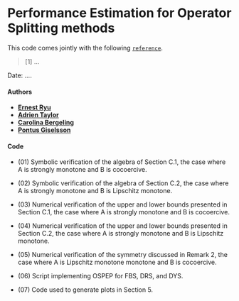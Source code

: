 # Performance Estimation for Operator Splitting methods

This code comes jointly with the following [`reference`](...).

> [1] ...

Date:    ....



#### Authors
- [**Ernest Ryu**](http://www.math.ucla.edu/~eryu/)
- [**Adrien Taylor**](http://www.di.ens.fr/~ataylor/)
- [**Carolina Bergeling**](http://www.control.lth.se/staff/carolina-bergeling/)
- [**Pontus Giselsson**](http://www.control.lth.se/staff/pontus-giselsson/)

#### Code
- (01) Symbolic verification of the algebra of Section C.1, the case where A is strongly monotone and B is cocoercive.

- (02) Symbolic verification of the algebra of Section C.2, the case where A is strongly monotone and B is Lipschitz monotone.

- (03) Numerical verification of the upper and lower bounds presented in Section C.1, the case where A is strongly monotone and B is cocoercive.

- (04) Numerical verification of the upper and lower bounds presented in Section C.2, the case where A is strongly monotone and B is Lipschitz monotone.

- (05) Numerical verification of the symmetry discussed in Remark 2, the case where A is Lipschitz monotone monotone and B is cocoercive.

- (06) Script implementing OSPEP for FBS, DRS, and DYS.

- (07) Code used to generate plots in Section 5.

 
